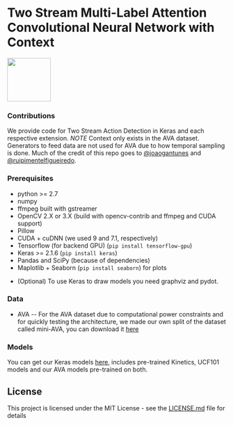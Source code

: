 <!-- # Augmentation of Two Stream CNN architectures via attention, context or pose information -->
# Two Stream Multi-Label Attention Convolutional Neural Network with Context

<img src="https://i.imgur.com/ExbBKpu.png" style="width: 100px;"/>

### Contributions

We provide code for Two Stream Action Detection in Keras and each respective extension. *NOTE* Context only exists in the AVA dataset.
Generators to feed data are not used for AVA due to how temporal sampling is done. Much of the credit of this repo goes to [@joaogantunes](https://github.com/joaogantunes) and [@ruipimentelfigueiredo](https://github.com/ruipimentelfigueiredo).

### Prerequisites

* python >= 2.7
* numpy
* ffmpeg built with gstreamer
* OpenCV 2.X or 3.X (build with opencv-contrib and ffmpeg and CUDA support)
* Pillow
* CUDA + cuDNN (we used 9 and 7.1, respectively)
* Tensorflow (for backend GPU) (`pip install tensorflow-gpu`)
* Keras >= 2.1.6 (`pip install keras`)
* Pandas  and SciPy (because of dependencies)
* Maplotlib + Seaborn (`pip install seaborn`) for plots
<!--* [imgaug](https://imgaug.readthedocs.io/en/latest/source/examples_basics.html) for augmentation (will use tensorflow tf.image API in the future)-->
<!--* [gpu-flow](https://github.com/pedro-abreu/gpu_flow) if you want to extract TVL1 Optical Flow (requires OpenCV 2.X)
* [foveated-yolt](https://github.com/pedro-abreu/foveated_yolt) if you want to apply attention filters (requires python2)-->
<!--* (Optional) Caffe 1.0 ([This](https://github.com/yjxiong/caffe) version if you wish to convert networks trained with yjxiong's version of Caffe (i.e TSN) to Keras). Note that we had to convert from this custom Caffe to Keras and as such, slightly modify the default InceptionV3 architecture to use pre-trained Kinetics weights (explained in the thesis). To understand the subtle (and low-level) differences in converting models from Caffe to Keras see [this](https://flyyufelix.github.io/2017/03/23/caffe-to-keras.html) great link.-->
<!--* (Optional) OpenPose 1.3.0 if you wish to extract poses (most recent one as of writing, and thus Caffe (all dependencies) + OpenCV, can be the previous one)-->
* (Optional) To use Keras to draw models you need graphviz and pydot.

### Data

* AVA -- For the AVA dataset due to computational power constraints and for quickly testing the architecture, we made our own split of the dataset called mini-AVA, you can download it [here](https://drive.google.com/open?id=1CfXJVxekmAtdxX6ng_j6Ed-XfBy6Bpk2)

<!---* AHA -- For the AHA dataset you can download our provided data it here: https://drive.google.com/drive/folders/11sfLyjtmtakF9kDzWEpAVwD5k4zjDkdV-->

<!-- * UCF101 -- For the UCF101 dataset you can download our provided data here (raw videos, flow (as rgb images), warped flow (as presented in the TSN paper), rgb (rescaled to 224x224) and pose (original and rescaled to 224x224 + joints)) [here](https://drive.google.com/open?id=16DXjG9J5YNQoXKPRaHaLU20MHcQijAs-). Note that the original UCF101 has flow provided in a non-efficient grayscale format.
-->

### Models

You can get our Keras models [here](https://drive.google.com/open?id=1HQT6bhJlRECFRdW6VngU03h_2yuiZJGY), includes pre-trained Kinetics, UCF101 models and our AVA models pre-trained on both.

<!--### Extras

While not what was mainly tested we provide poses extracted from the full AVA dataset, heatmaps + json joints and a pose model (AlexNet). Openpose scripts to extract poses are used too (most recent OpenPose with face and hands information). If you want the UCF101 pose we can also provide it.-->


## License

This project is licensed under the MIT License - see the [LICENSE.md](LICENSE.md) file for details
